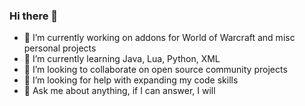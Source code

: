 ### Hi there 👋

- 🔭 I’m currently working on addons for World of Warcraft and misc personal projects
- 🌱 I’m currently learning Java, Lua, Python, XML
- 👯 I’m looking to collaborate on open source community projects
- 🤔 I’m looking for help with expanding my code skills
- 💬 Ask me about anything, if I can answer, I will

<!--
- 📫 How to reach me: ...
- 😄 Pronouns: ...
- ⚡ Fun fact: ...
-->
